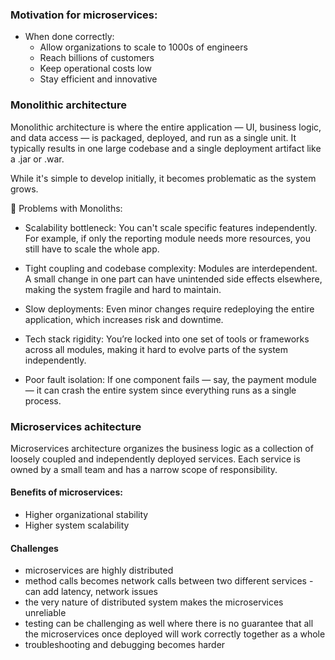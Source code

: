 ### Motivation for microservices:

* When done correctly:
  - Allow organizations to scale to 1000s of engineers
  - Reach billions of customers
  - Keep operational costs low
  - Stay efficient and innovative

### Monolithic architecture
Monolithic architecture is where the entire application — UI, business logic, and data access — is packaged,
deployed, and run as a single unit.
It typically results in one large codebase and a single deployment artifact like a .jar or .war.

While it's simple to develop initially, it becomes problematic as the system grows.

🔴 Problems with Monoliths:
- Scalability bottleneck:
You can't scale specific features independently. For example, if only the reporting module needs more resources, you still have to scale the whole app.

- Tight coupling and codebase complexity:
Modules are interdependent. A small change in one part can have unintended side effects elsewhere, making the system fragile and hard to maintain.

- Slow deployments:
Even minor changes require redeploying the entire application, which increases risk and downtime.

- Tech stack rigidity:
You’re locked into one set of tools or frameworks across all modules, making it hard to evolve parts of the system independently.

- Poor fault isolation:
If one component fails — say, the payment module — it can crash the entire system since everything runs as a single process.

### Microservices achitecture
Microservices architecture organizes the business logic as a collection of loosely coupled and independently deployed services.
Each service is owned by a small team and has a narrow scope of responsibility.

#### Benefits of microservices:

- Higher organizational stability
- Higher system scalability

#### Challenges

- microservices are highly distributed
- method calls becomes network calls between two different services - can add latency, network issues
- the very nature of distributed system makes the microservices unreliable
- testing can be challenging as well where there is no guarantee that all the microservices once deployed will work correctly
together as a whole
- troubleshooting and debugging becomes harder
